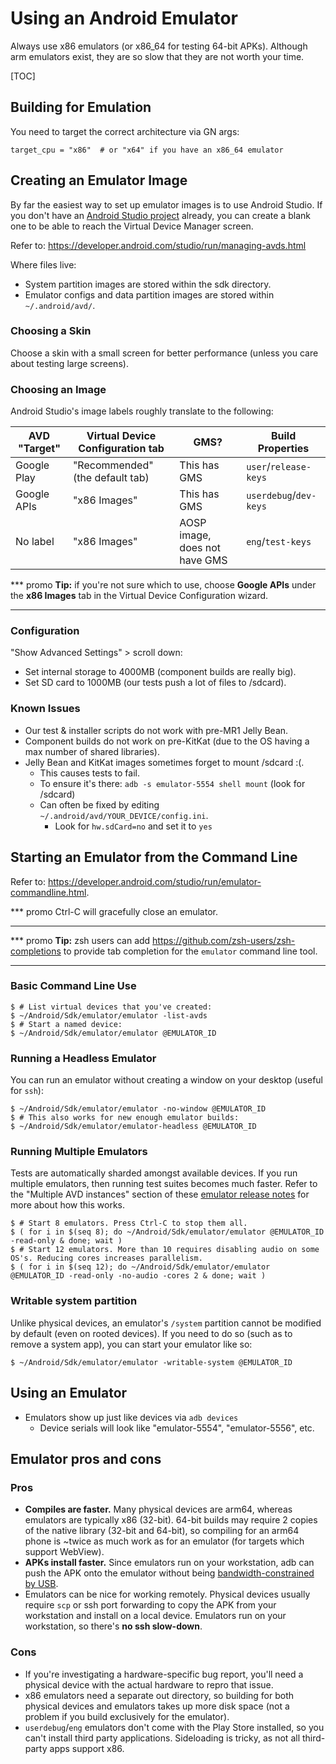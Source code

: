 # Using an Android Emulator
Always use x86 emulators (or x86\_64 for testing 64-bit APKs). Although arm
emulators exist, they are so slow that they are not worth your time.

[TOC]

## Building for Emulation
You need to target the correct architecture via GN args:
```gn
target_cpu = "x86"  # or "x64" if you have an x86_64 emulator
```

## Creating an Emulator Image
By far the easiest way to set up emulator images is to use Android Studio.
If you don't have an [Android Studio project](android_studio.md) already, you
can create a blank one to be able to reach the Virtual Device Manager screen.

Refer to: https://developer.android.com/studio/run/managing-avds.html

Where files live:
 * System partition images are stored within the sdk directory.
 * Emulator configs and data partition images are stored within
   `~/.android/avd/`.

### Choosing a Skin
Choose a skin with a small screen for better performance (unless you care about
testing large screens).

### Choosing an Image
Android Studio's image labels roughly translate to the following:

| AVD "Target" | Virtual Device Configuration tab | GMS? | Build Properties |
| --- | --- | --- | --- |
| Google Play | "Recommended" (the default tab) | This has GMS | `user`/`release-keys` |
| Google APIs | "x86 Images" | This has GMS | `userdebug`/`dev-keys` |
| No label | "x86 Images" | AOSP image, does not have GMS | `eng`/`test-keys` |

*** promo
**Tip:** if you're not sure which to use, choose **Google APIs** under the **x86
Images** tab in the Virtual Device Configuration wizard.
***

### Configuration
"Show Advanced Settings" > scroll down:
* Set internal storage to 4000MB (component builds are really big).
* Set SD card to 1000MB (our tests push a lot of files to /sdcard).

### Known Issues
 * Our test & installer scripts do not work with pre-MR1 Jelly Bean.
 * Component builds do not work on pre-KitKat (due to the OS having a max
   number of shared libraries).
 * Jelly Bean and KitKat images sometimes forget to mount /sdcard :(.
   * This causes tests to fail.
   * To ensure it's there: `adb -s emulator-5554 shell mount` (look for /sdcard)
   * Can often be fixed by editing `~/.android/avd/YOUR_DEVICE/config.ini`.
     * Look for `hw.sdCard=no` and set it to `yes`

## Starting an Emulator from the Command Line
Refer to: https://developer.android.com/studio/run/emulator-commandline.html.

*** promo
Ctrl-C will gracefully close an emulator.
***

*** promo
**Tip:** zsh users can add https://github.com/zsh-users/zsh-completions to
provide tab completion for the `emulator` command line tool.
***

### Basic Command Line Use
```shell
$ # List virtual devices that you've created:
$ ~/Android/Sdk/emulator/emulator -list-avds
$ # Start a named device:
$ ~/Android/Sdk/emulator/emulator @EMULATOR_ID
```

### Running a Headless Emulator
You can run an emulator without creating a window on your desktop (useful for
`ssh`):
```shell
$ ~/Android/Sdk/emulator/emulator -no-window @EMULATOR_ID
$ # This also works for new enough emulator builds:
$ ~/Android/Sdk/emulator/emulator-headless @EMULATOR_ID
```

### Running Multiple Emulators
Tests are automatically sharded amongst available devices. If you run multiple
emulators, then running test suites becomes much faster. Refer to the
"Multiple AVD instances" section of these [emulator release notes](
https://androidstudio.googleblog.com/2018/11/emulator-28016-stable.html)
for more about how this works.
```shell
$ # Start 8 emulators. Press Ctrl-C to stop them all.
$ ( for i in $(seq 8); do ~/Android/Sdk/emulator/emulator @EMULATOR_ID -read-only & done; wait )
$ # Start 12 emulators. More than 10 requires disabling audio on some OS's. Reducing cores increases parallelism.
$ ( for i in $(seq 12); do ~/Android/Sdk/emulator/emulator @EMULATOR_ID -read-only -no-audio -cores 2 & done; wait )
```

### Writable system partition
Unlike physical devices, an emulator's `/system` partition cannot be modified by
default (even on rooted devices). If you need to do so (such as to remove a
system app), you can start your emulator like so:
```shell
$ ~/Android/Sdk/emulator/emulator -writable-system @EMULATOR_ID
```

## Using an Emulator
 * Emulators show up just like devices via `adb devices`
   * Device serials will look like "emulator-5554", "emulator-5556", etc.

## Emulator pros and cons

### Pros
 * **Compiles are faster.** Many physical devices are arm64, whereas emulators
   are typically x86 (32-bit). 64-bit builds may require 2 copies of the native
   library (32-bit and 64-bit), so compiling for an arm64 phone is ~twice as
   much work as for an emulator (for targets which support WebView).
 * **APKs install faster.** Since emulators run on your workstation, adb can
   push the APK onto the emulator without being [bandwidth-constrained by
   USB](https://youtu.be/Mzop8bXZI3E).
 * Emulators can be nice for working remotely. Physical devices usually require
   `scp` or ssh port forwarding to copy the APK from your workstation and
   install on a local device. Emulators run on your workstation, so there's **no
   ssh slow-down**.

### Cons
 * If you're investigating a hardware-specific bug report, you'll need a
   physical device with the actual hardware to repro that issue.
 * x86 emulators need a separate out directory, so building for both physical
   devices and emulators takes up more disk space (not a problem if you build
   exclusively for the emulator).
 * `userdebug`/`eng` emulators don't come with the Play Store installed, so you
   can't install third party applications. Sideloading is tricky, as not all
   third-party apps support x86.
